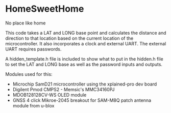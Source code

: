 # HomeSweetHome
 No place like home

This code takes a LAT and LONG base point and calculates the distance and direction to that location based on the current location of the microcontroller. It also incorporates a clock and external UART. The external UART requires passwords.

A hidden_template.h file is included to show what to put in the hidden.h file to set the LAT and LONG base as well as the password inputs and outputs.

Modules used for this:
* Microchip SamD21 microcontroller using the xplained-pro dev board
* Digilent Pmod CMPS2 -  Memsic's MMC34160PJ
* MDOB128128CV-WS OLED module
* GNSS 4 click Mikroe-2045 breakout for SAM-M8Q patch antenna module from u-blox
